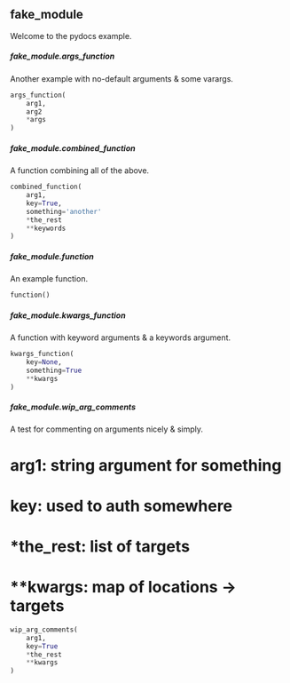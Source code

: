 ## fake_module

Welcome to the pydocs example.

##### fake_module.args_function

Another example with no-default arguments & some varargs.

```py
args_function(
    arg1,
    arg2
    *args
)
```


##### fake_module.combined_function

A function combining all of the above.

```py
combined_function(
    arg1,
    key=True,
    something='another'
    *the_rest
    **keywords
)
```


##### fake_module.function

An example function.

```py
function()
```


##### fake_module.kwargs_function

A function with keyword arguments & a keywords argument.

```py
kwargs_function(
    key=None,
    something=True
    **kwargs
)
```


##### fake_module.wip_arg_comments

A test for commenting on arguments nicely & simply.

# arg1: string argument for something
# key: used to auth somewhere
# *the_rest: list of targets
# **kwargs: map of locations -> targets

```py
wip_arg_comments(
    arg1,
    key=True
    *the_rest
    **kwargs
)
```

